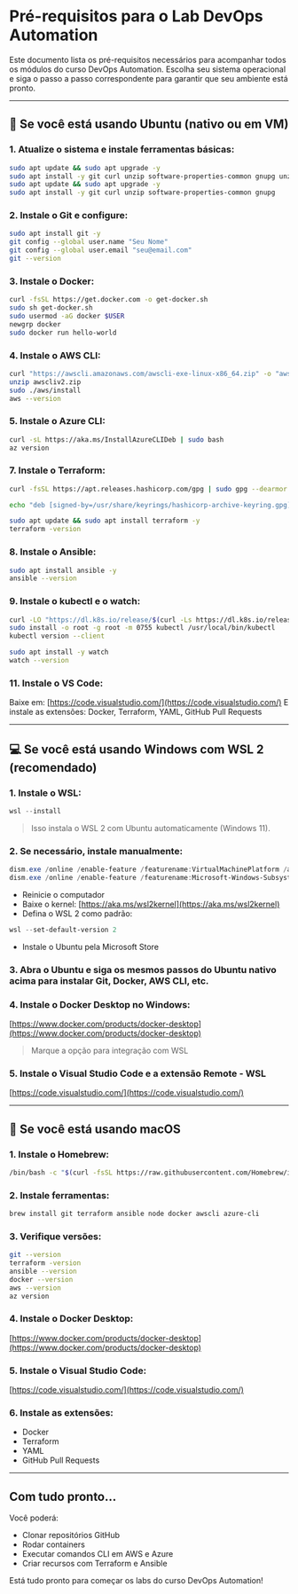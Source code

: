 # Pré-requisitos para o Lab DevOps Automation

Este documento lista os pré-requisitos necessários para acompanhar todos os módulos do curso DevOps Automation. Escolha seu sistema operacional e siga o passo a passo correspondente para garantir que seu ambiente está pronto.

---

## 🔧 Se você está usando **Ubuntu (nativo ou em VM)**

### 1. Atualize o sistema e instale ferramentas básicas:

```bash
sudo apt update && sudo apt upgrade -y
sudo apt install -y git curl unzip software-properties-common gnupg unzip
sudo apt update && sudo apt upgrade -y
sudo apt install -y git curl unzip software-properties-common gnupg
```

### 2. Instale o Git e configure:

```bash
sudo apt install git -y
git config --global user.name "Seu Nome"
git config --global user.email "seu@email.com"
git --version
```

### 3. Instale o Docker:

```bash
curl -fsSL https://get.docker.com -o get-docker.sh
sudo sh get-docker.sh
sudo usermod -aG docker $USER
newgrp docker
sudo docker run hello-world
```

### 4. Instale o AWS CLI:

```bash
curl "https://awscli.amazonaws.com/awscli-exe-linux-x86_64.zip" -o "awscliv2.zip"
unzip awscliv2.zip
sudo ./aws/install
aws --version
```

### 5. Instale o Azure CLI:

```bash
curl -sL https://aka.ms/InstallAzureCLIDeb | sudo bash
az version
```

### 7. Instale o Terraform:

```bash
curl -fsSL https://apt.releases.hashicorp.com/gpg | sudo gpg --dearmor -o /usr/share/keyrings/hashicorp-archive-keyring.gpg

echo "deb [signed-by=/usr/share/keyrings/hashicorp-archive-keyring.gpg] https://apt.releases.hashicorp.com $(lsb_release -cs) main" | sudo tee /etc/apt/sources.list.d/hashicorp.list

sudo apt update && sudo apt install terraform -y
terraform -version
```

### 8. Instale o Ansible:

```bash
sudo apt install ansible -y
ansible --version
```

### 9. Instale o kubectl e o watch:

```bash
curl -LO "https://dl.k8s.io/release/$(curl -Ls https://dl.k8s.io/release/stable.txt)/bin/linux/amd64/kubectl"
sudo install -o root -g root -m 0755 kubectl /usr/local/bin/kubectl
kubectl version --client

sudo apt install -y watch
watch --version
```

### 11. Instale o VS Code:

Baixe em: [https://code.visualstudio.com/](https://code.visualstudio.com/)
E instale as extensões: Docker, Terraform, YAML, GitHub Pull Requests

---

## 💻 Se você está usando **Windows com WSL 2 (recomendado)**

### 1. Instale o WSL:

```powershell
wsl --install
```

> Isso instala o WSL 2 com Ubuntu automaticamente (Windows 11).

### 2. Se necessário, instale manualmente:

```powershell
dism.exe /online /enable-feature /featurename:VirtualMachinePlatform /all /norestart
dism.exe /online /enable-feature /featurename:Microsoft-Windows-Subsystem-Linux /all /norestart
```

* Reinicie o computador
* Baixe o kernel: [https://aka.ms/wsl2kernel](https://aka.ms/wsl2kernel)
* Defina o WSL 2 como padrão:

```powershell
wsl --set-default-version 2
```

* Instale o Ubuntu pela Microsoft Store

### 3. Abra o Ubuntu e siga os mesmos passos do Ubuntu nativo acima para instalar Git, Docker, AWS CLI, etc.

### 4. Instale o Docker Desktop no Windows:

[https://www.docker.com/products/docker-desktop](https://www.docker.com/products/docker-desktop)

> Marque a opção para integração com WSL

### 5. Instale o Visual Studio Code e a extensão **Remote - WSL**

[https://code.visualstudio.com/](https://code.visualstudio.com/)

---

## 🍎 Se você está usando **macOS**

### 1. Instale o Homebrew:

```bash
/bin/bash -c "$(curl -fsSL https://raw.githubusercontent.com/Homebrew/install/HEAD/install.sh)"
```

### 2. Instale ferramentas:

```bash
brew install git terraform ansible node docker awscli azure-cli
```

### 3. Verifique versões:

```bash
git --version
terraform -version
ansible --version
docker --version
aws --version
az version
```

### 4. Instale o Docker Desktop:

[https://www.docker.com/products/docker-desktop](https://www.docker.com/products/docker-desktop)

### 5. Instale o Visual Studio Code:

[https://code.visualstudio.com/](https://code.visualstudio.com/)

### 6. Instale as extensões:

* Docker
* Terraform
* YAML
* GitHub Pull Requests

---

## Com tudo pronto...

Você poderá:

* Clonar repositórios GitHub
* Rodar containers
* Executar comandos CLI em AWS e Azure
* Criar recursos com Terraform e Ansible

Está tudo pronto para começar os labs do curso DevOps Automation!
